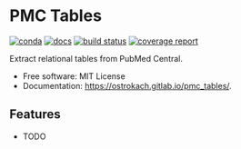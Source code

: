 # PMC Tables


[![conda](https://img.shields.io/conda/dn/ostrokach/pmc_tables.svg)](https://anaconda.org/ostrokach/pmc_tables/)
[![docs](https://img.shields.io/badge/docs-v0.1.1-blue.svg)](https://ostrokach.gitlab.io/pmc_tables/)
[![build status](https://gitlab.com/ostrokach/pmc_tables/badges/master/build.svg)](https://gitlab.com/ostrokach/pmc_tables/commits/master/)
[![coverage report](https://gitlab.com/ostrokach/pmc_tables/badges/master/coverage.svg)](https://gitlab.com/ostrokach/pmc_tables/commits/master/)

Extract relational tables from PubMed Central.


* Free software: MIT License
* Documentation: https://ostrokach.gitlab.io/pmc_tables/.


## Features

* TODO
